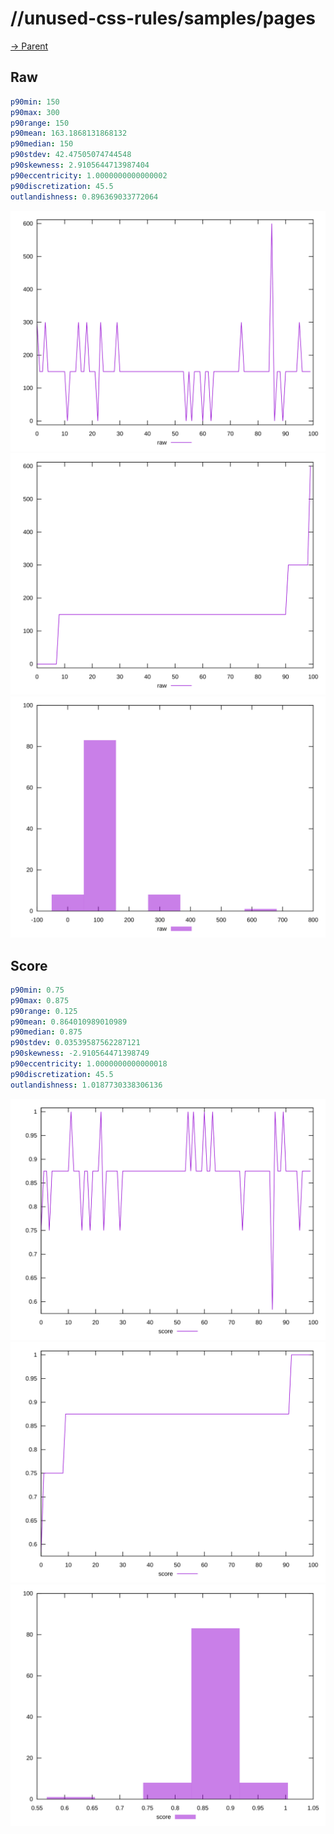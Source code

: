 
# //unused-css-rules/samples/pages

[→ Parent](../..)


## Raw


```yaml
p90min: 150
p90max: 300
p90range: 150
p90mean: 163.1868131868132
p90median: 150
p90stdev: 42.47505074744548
p90skewness: 2.9105644713987404
p90eccentricity: 1.0000000000000002
p90discretization: 45.5
outlandishness: 0.896369033772064

```

![PLOT: raw-values](./raw/values.svg)![PLOT: raw-sorted](./raw/sorted.svg)![PLOT: raw-histogram](./raw/histogram.svg)
## Score


```yaml
p90min: 0.75
p90max: 0.875
p90range: 0.125
p90mean: 0.864010989010989
p90median: 0.875
p90stdev: 0.03539587562287121
p90skewness: -2.910564471398749
p90eccentricity: 1.0000000000000018
p90discretization: 45.5
outlandishness: 1.0187730338306136

```

![PLOT: score-values](./score/values.svg)![PLOT: score-sorted](./score/sorted.svg)![PLOT: score-histogram](./score/histogram.svg)